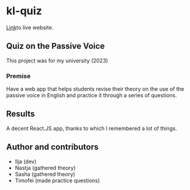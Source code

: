 # kl-quiz

[Link](https://passive-voice-app.netlify.app/)to live website.

## Quiz on the Passive Voice

This project was for my university (2023)

### Premise

Have a web app that helps students revise their theory on the use of the passive voice in English and practice it through a series of questions.

## Results

A decent React.JS app, thanks to which I remembered a lot of things.

## Author and contributors

- Ilja (dev)
- Nastja (gathered theory)
- Sasha (gathered theory)
- Timofei (made practice questions)

